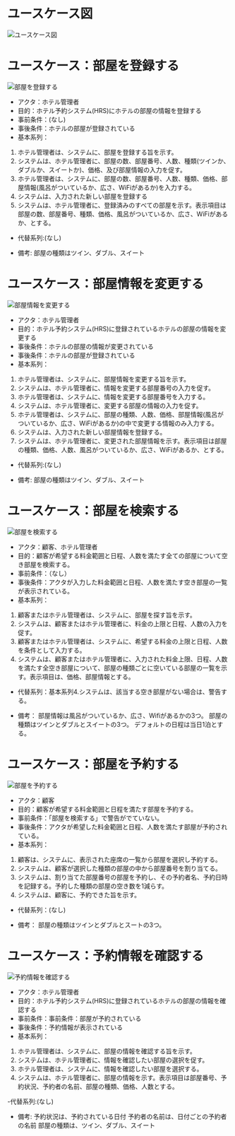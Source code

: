 # ユースケース図
![ユースケース図](https://github.com/YuIto1/Software5/blob/main/HRS/Usecase/%E3%83%A6%E3%83%BC%E3%82%B9%E3%82%B1%E3%83%BC%E3%82%B9%E5%9B%B3.png)


# ユースケース：部屋を登録する
![部屋を登録する](https://raw.githubusercontent.com/YuIto1/Software5/main/HRS/Activity/%E9%83%A8%E5%B1%8B%E3%82%92%E7%99%BB%E9%8C%B2%E3%81%99%E3%82%8B.png)
- アクタ：ホテル管理者
- 目的：ホテル予約システム(HRS)にホテルの部屋の情報を登録する
- 事前条件：(なし)
- 事後条件：ホテルの部屋が登録されている
- 基本系列：
1. ホテル管理者は、システムに、部屋を登録する旨を示す。
2. システムは、ホテル管理者に、部屋の数、部屋番号、人数、種類(ツインか、ダブルか、スイートか)、価格、及び部屋情報の入力を促す。
3. ホテル管理者は、システムに、部屋の数、部屋番号、人数、種類、価格、部屋情報(風呂がついているか、広さ、WiFiがあるか)を入力する。
4. システムは、入力された新しい部屋を登録する
5. システムは、ホテル管理者に、登録済みのすべての部屋を示す。表示項目は部屋の数、部屋番号、種類、価格、風呂がついているか、広さ、WiFiがあるか、とする。

- 代替系列:(なし)

- 備考:
部屋の種類はツイン、ダブル、スイート



# ユースケース：部屋情報を変更する
![部屋情報を変更する](https://raw.githubusercontent.com/YuIto1/Software5/main/HRS/Activity/%E9%83%A8%E5%B1%8B%E6%83%85%E5%A0%B1%E3%82%92%E5%A4%89%E6%9B%B4%E3%81%99%E3%82%8B.png)
- アクタ：ホテル管理者
- 目的：ホテル予約システム(HRS)に登録されているホテルの部屋の情報を変更する
- 事後条件：ホテルの部屋の情報が変更されている
- 事後条件：ホテルの部屋が登録されている
- 基本系列：
1. ホテル管理者は、システムに、部屋情報を変更する旨を示す。
2. システムは、ホテル管理者に、情報を変更する部屋番号の入力を促す。
3. ホテル管理者は、システムに、情報を変更する部屋番号を入力する。
4. システムは、ホテル管理者に、変更する部屋の情報の入力を促す。
5. ホテル管理者は、システムに、部屋の種類、人数、価格、部屋情報(風呂がついているか、広さ、WiFiがあるか)の中で変更する情報のみ入力する。
6. システムは、入力された新しい部屋情報を登録する。
7. システムは、ホテル管理者に、変更された部屋情報を示す。表示項目は部屋の種類、価格、人数、風呂がついているか、広さ、WiFiがあるか、とする。

- 代替系列:(なし)

- 備考:
部屋の種類はツイン、ダブル、スイート



# ユースケース：部屋を検索する
![部屋を検索する](https://raw.githubusercontent.com/YuIto1/Software5/main/HRS/Activity/%E9%83%A8%E5%B1%8B%E3%82%92%E6%A4%9C%E7%B4%A2%E3%81%99%E3%82%8B.png)
- アクタ：顧客、ホテル管理者
- 目的：顧客が希望する料金範囲と日程、人数を満たす全ての部屋について空き部屋を検索する。
- 事前条件：（なし）
- 事後条件：アクタが入力した料金範囲と日程、人数を満たす空き部屋の一覧が表示されている。
- 基本系列：
1. 顧客またはホテル管理者は、システムに、部屋を探す旨を示す。
2. システムは、顧客またはホテル管理者に、料金の上限と日程、人数の入力を促す。
3. 顧客またはホテル管理者は、システムに、希望する料金の上限と日程、人数を条件として入力する。
4. システムは、顧客またはホテル管理者に、入力された料金上限、日程、人数を満たす全空き部屋について、部屋の種類ごとに空いている部屋の一覧を示す。表示項目は、価格、部屋情報とする。

- 代替系列：基本系列4.システムは、該当する空き部屋がない場合は、警告する。

- 備考：
部屋情報は風呂がついているか、広さ、Wifiがあるかの3つ。
部屋の種類はツインとダブルとスイートの3つ。
デフォルトの日程は当日1泊とする。


# ユースケース：部屋を予約する
![部屋を予約する](https://raw.githubusercontent.com/YuIto1/Software5/main/HRS/Activity/%E9%83%A8%E5%B1%8B%E3%82%92%E4%BA%88%E7%B4%84%E3%81%99%E3%82%8B.png)
- アクタ：顧客
- 目的：顧客が希望する料金範囲と日程を満たす部屋を予約する。
- 事前条件：「部屋を検索する」で警告がでていない。
- 事後条件：アクタが希望した料金範囲と日程、人数を満たす部屋が予約されている。
- 基本系列：
1. 顧客は、システムに、表示された座席の一覧から部屋を選択し予約する。
2. システムは、顧客が選択した種類の部屋の中から部屋番号を割り当てる。
3. システムは、割り当てた部屋番号の部屋を予約し、その予約者名、予約日時を記録する。予約した種類の部屋の空き数を1減らす。
4. システムは、顧客に、予約できた旨を示す。
   
- 代替系列：(なし)
  
- 備考：
部屋の種類はツインとダブルとスートの3つ。


# ユースケース：予約情報を確認する
![予約情報を確認する](https://raw.githubusercontent.com/YuIto1/Software5/main/HRS/Activity/%E4%BA%88%E7%B4%84%E6%83%85%E5%A0%B1%E3%82%92%E7%A2%BA%E8%AA%8D%E3%81%99%E3%82%8B.png)
- アクタ：ホテル管理者
- 目的：ホテル予約システム(HRS)に登録されているホテルの部屋の情報を確認する
- 事前条件：事前条件：部屋が予約されている
- 事後条件：予約情報が表示されている
- 基本系列：
1. ホテル管理者は、システムに、部屋の情報を確認する旨を示す。
2. システムは、ホテル管理者に、情報を確認したい部屋の選択を促す。
3. ホテル管理者は、システムに、情報を確認したい部屋を選択する。
4. システムは、ホテル管理者に、部屋の情報を示す。表示項目は部屋番号、予約状況、予約者の名前、部屋の種類、価格、人数とする。

-代替系列:(なし)

- 備考:
予約状況は、予約されている日付
予約者の名前は、日付ごとの予約者の名前
部屋の種類は、ツイン、ダブル、スイート




